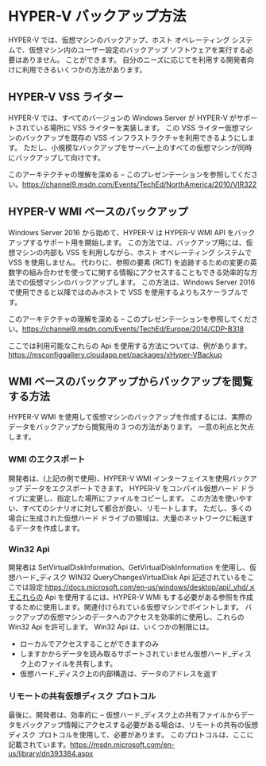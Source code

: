 # <a name="hyper-v-backup-approaches"></a>HYPER-V バックアップ方法
HYPER-V では、仮想マシンのバックアップ、ホスト オペレーティング システムで、仮想マシン内のユーザー設定のバックアップ ソフトウェアを実行する必要はありません。 ことができます。  自分のニーズに応じてを利用する開発者向けに利用できるいくつかの方法があります。
## <a name="hyper-v-vss-writer"></a>HYPER-V VSS ライター
HYPER-V では、すべてのバージョンの Windows Server が HYPER-V がサポートされている場所に VSS ライターを実装します。  この VSS ライター仮想マシンのバックアップを既存の VSS インフラストラクチャを利用できるようにします。  ただし、小規模なバックアップをサーバー上のすべての仮想マシンが同時にバックアップして向けです。

このアーキテクチャの理解を深める – このプレゼンテーションを参照してください。https://channel9.msdn.com/Events/TechEd/NorthAmerica/2010/VIR322
## <a name="hyper-v-wmi-based-backup"></a>HYPER-V WMI ベースのバックアップ
Windows Server 2016 から始めて、HYPER-V は HYPER-V WMI API をバックアップするサポート用を開始します。  この方法では、バックアップ用には、仮想マシンの内部も VSS を利用しながら、ホスト オペレーティング システムで VSS を使用しません。  代わりに、参照の要素 (RCT) を追跡するための変更の英数字の組み合わせを使ってに関する情報にアクセスすることもできる効率的な方法での仮想マシンのバックアップします。  この方法は、Windows Server 2016 で使用できると以降ではのみホストで VSS を使用するよりもスケーラブルです。

このアーキテクチャの理解を深める – このプレゼンテーションを参照してください。https://channel9.msdn.com/Events/TechEd/Europe/2014/CDP-B318 

ここでは利用可能なこれらの Api を使用する方法については、例があります。https://msconfiggallery.cloudapp.net/packages/xHyper-VBackup
## <a name="methods-for-reading-backups-from-wmi-based-backup"></a>WMI ベースのバックアップからバックアップを閲覧する方法
HYPER-V WMI を使用して仮想マシンのバックアップを作成するには、実際のデータをバックアップから閲覧用の 3 つの方法があります。  一意の利点と欠点します。
### <a name="wmi-export"></a>WMI のエクスポート
開発者は、(上記の例で使用)、HYPER-V WMI インターフェイスを使用バックアップ データをエクスポートできます。  HYPER-V をコンパイル仮想ハード ドライブに変更し、指定した場所にファイルをコピーします。  この方法を使いやすい、すべてのシナリオに対して都合が良い、リモートします。  ただし、多くの場合に生成された仮想ハード ドライブの領域は、大量のネットワークに転送するデータを作成します。
### <a name="win32-apis"></a>Win32 Api
開発者は SetVirtualDiskInformation、GetVirtualDiskInformation を使用し、仮想ハード_ディスク WIN32 QueryChangesVirtualDisk Api 記述されているをここでは設定:https://docs.microsoft.com/en-us/windows/desktop/api/_vhd/メモこれらの Api を使用するには、HYPER-V WMI もする必要がある参照を作成するために使用します。関連付けられている仮想マシンでポイントします。  バックアップの仮想マシンのデータへのアクセスを効率的に使用し、これらの Win32 Api を許可します。  Win32 Api は、いくつかの制限には。
*   ローカルでアクセスすることができますのみ
*   しますかからデータを読み取るサポートされていません仮想ハード_ディスク上のファイルを共有します。
*   仮想ハード_ディスク上の内部構造は、データのアドレスを返す

### <a name="remote-shared-virtual-disk-protocol"></a>リモートの共有仮想ディスク プロトコル
最後に、開発者は、効率的に – 仮想ハード_ディスク上の共有ファイルからデータをバックアップ情報にアクセスする必要がある場合は、リモートの共有の仮想ディスク プロトコルを使用して、必要があります。  このプロトコルは、ここに記載されています。https://msdn.microsoft.com/en-us/library/dn393384.aspx
